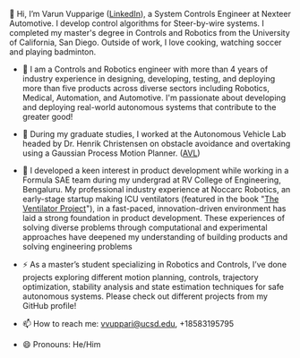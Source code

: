 
👋 Hi, I’m Varun Vupparige ([LinkedIn](https://www.linkedin.com/in/varunvupparige/)), a System Controls Engineer at Nexteer Automotive. I develop control algorithms for Steer-by-wire systems. I completed my master's degree in Controls and Robotics from the University of California, San Diego. Outside of work, I love cooking, watching soccer and playing badminton.

- 🌱 I am a Controls and Robotics engineer with more than 4 years of industry experience in designing, developing, testing, and deploying more than five products across diverse sectors including Robotics, Medical, Automation, and Automotive. I'm passionate about developing and deploying real-world autonomous systems that contribute to the greater good!

- 🔭 During my graduate studies, I worked at the Autonomous Vehicle Lab headed by Dr. Henrik Christensen on obstacle avoidance and overtaking using a Gaussian Process Motion Planner. ([AVL](https://github.com/AutonomousVehicleLaboratory/obstacle-overtaking-gpmp2))

- 👯 I developed a keen interest in product development while working in a Formula SAE team during my undergrad at RV College of Engineering, Bengaluru. My professional industry experience at Noccarc Robotics, an early-stage startup making ICU ventilators (featured in the book "[The Ventilator Project](https://www.amazon.com/Ventilator-Project-S-Srikant-Sastri/dp/9389104661)"), in a fast-paced, innovation-driven environment has laid a strong foundation in product development. These experiences of solving diverse problems through computational and experimental approaches have deepened my understanding of building products and solving engineering problems 

- ⚡ As a master’s student specializing in Robotics and Controls, I’ve done projects exploring different motion planning, controls, trajectory optimization, stability analysis and state estimation techniques for safe autonomous systems. Please check out different projects from my GitHub profile!

- 📫 How to reach me: vvuppari@ucsd.edu, +18583195795

- 😄 Pronouns: He/Him

